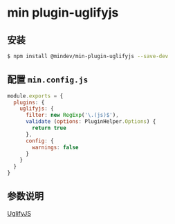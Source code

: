 # min plugin-uglifyjs

## 安装

``` bash
$ npm install @mindev/min-plugin-uglifyjs --save-dev
```

## 配置 `min.config.js`

``` js
module.exports = {
  plugins: {
    uglifyjs: {
      filter: new RegExp('\.(js)$'),
      validate (options: PluginHelper.Options) {
        return true
      },
      config: {
        warnings: false
      }
    }
  }
}
```

## 参数说明

[UglifyJS](https://github.com/mishoo/UglifyJS2)

